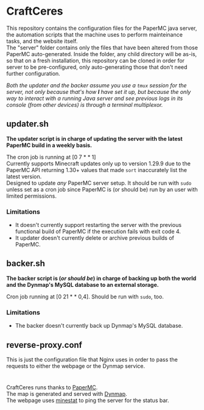 # CraftCeres

This repository contains the configuration files for the PaperMC java server, the automation scripts that the machine uses to perform mainteinance tasks, and the website itself.<br>
The "server" folder contains only the files that have been altered from those PaperMC auto-generated. Inside the folder, any child directory will be as-is, so that on a fresh installation, this repository can be cloned in order for server to be pre-configured, only auto-generating those that don't need further configuration.

_Both the updater and the backer assume you use a `tmux` session for the server, not only because that's how __I__ have set it up, but because the only way to interact with a running Java server and see previous logs in its console (from other devices) is through a terminal multiplexor._


## updater.sh

__The updater script is in charge of updating the server with the latest PaperMC build in a weekly basis.__

The cron job is running at [0 7 * * 1]<br>
Currently supports Minecraft updates only up to version 1.29.9 due to the PaperMC API returning 1.30+ values that made `sort` inaccurately list the latest version.<br>
Designed to update _any_ PaperMC server setup. It should be run with `sudo` unless set as a cron job since PaperMC is (or should be) run by an user with limited permissions.

### Limitations

- It doesn't currently support restarting the server with the previous functional build of PaperMC if the execution fails with exit code 4.
- It updater doesn't currently delete or archive previous builds of PaperMC.

## backer.sh

__The backer script is (_or should be_) in charge of backing up both the world and the Dynmap's MySQL database to an external storage.__

Cron job running at [0 21 * * 0,4]. Should be run with `sudo`, too.

### Limitations

- The backer doesn't currently back up Dynmap's MySQL database.

## reverse-proxy.conf

This is just the configuration file that Nginx uses in order to pass the requests to either the webpage or the Dynmap service.

#

CraftCeres runs thanks to [PaperMC](https://github.com/PaperMC).<br>
The map is generated and served with [Dynmap](https://github.com/webbukkit/dynmap).<br>
The webpage uses [minestat](https://github.com/FragLand/minestat) to ping the server for the status bar.
